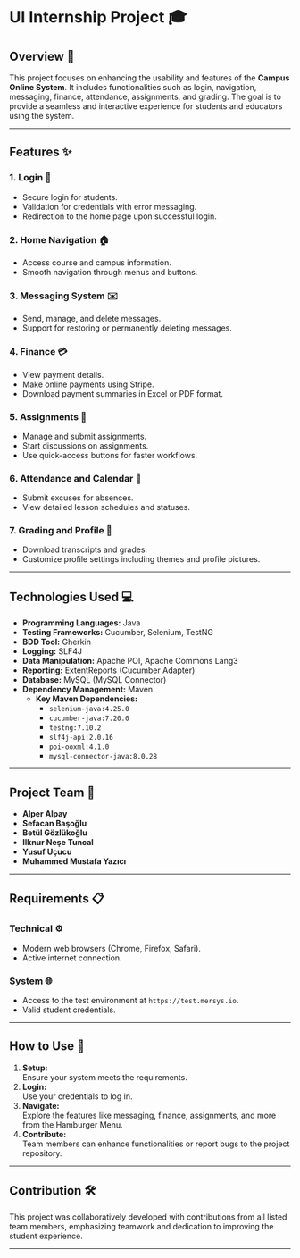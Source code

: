 # UI Internship Project 🎓

## Overview 🌟  
This project focuses on enhancing the usability and features of the **Campus Online System**. It includes functionalities such as login, navigation, messaging, finance, attendance, assignments, and grading. The goal is to provide a seamless and interactive experience for students and educators using the system.

---

## Features ✨

### 1. **Login** 🔑  
- Secure login for students.  
- Validation for credentials with error messaging.  
- Redirection to the home page upon successful login.

### 2. **Home Navigation** 🏠  
- Access course and campus information.  
- Smooth navigation through menus and buttons.  

### 3. **Messaging System** ✉️  
- Send, manage, and delete messages.  
- Support for restoring or permanently deleting messages.  

### 4. **Finance** 💳  
- View payment details.  
- Make online payments using Stripe.  
- Download payment summaries in Excel or PDF format.  

### 5. **Assignments** 📝  
- Manage and submit assignments.  
- Start discussions on assignments.  
- Use quick-access buttons for faster workflows.  

### 6. **Attendance and Calendar** 📅  
- Submit excuses for absences.  
- View detailed lesson schedules and statuses.  

### 7. **Grading and Profile** 🧾  
- Download transcripts and grades.  
- Customize profile settings including themes and profile pictures.  

---

## Technologies Used 💻
- **Programming Languages:** Java  
- **Testing Frameworks:** Cucumber, Selenium, TestNG  
- **BDD Tool:** Gherkin  
- **Logging:** SLF4J  
- **Data Manipulation:** Apache POI, Apache Commons Lang3  
- **Reporting:** ExtentReports (Cucumber Adapter)  
- **Database:** MySQL (MySQL Connector)  
- **Dependency Management:** Maven  
  - **Key Maven Dependencies:**  
    - `selenium-java:4.25.0`  
    - `cucumber-java:7.20.0`  
    - `testng:7.10.2`  
    - `slf4j-api:2.0.16`  
    - `poi-ooxml:4.1.0`  
    - `mysql-connector-java:8.0.28`  

---

## Project Team 🤝  
- **Alper Alpay**  
- **Sefacan Başoğlu**  
- **Betül Gözlükoğlu**  
- **Ilknur Neşe Tuncal**  
- **Yusuf Uçucu**  
- **Muhammed Mustafa Yazıcı**

---

## Requirements 📋

### Technical ⚙️  
- Modern web browsers (Chrome, Firefox, Safari).  
- Active internet connection.  

### System 🌐  
- Access to the test environment at `https://test.mersys.io`.  
- Valid student credentials.  

---

## How to Use 🚀

1. **Setup:**  
   Ensure your system meets the requirements.  
2. **Login:**  
   Use your credentials to log in.  
3. **Navigate:**  
   Explore the features like messaging, finance, assignments, and more from the Hamburger Menu.  
4. **Contribute:**  
   Team members can enhance functionalities or report bugs to the project repository.  

---

## Contribution 🛠️  
This project was collaboratively developed with contributions from all listed team members, emphasizing teamwork and dedication to improving the student experience.

---

